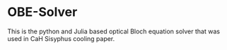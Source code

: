 # OBE-Solver
This is the python and Julia based optical Bloch equation solver that was used in CaH Sisyphus cooling paper.
